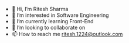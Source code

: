 - 👋 Hi, I’m Ritesh Sharma
- 👀 I’m interested in Software Engineering
- 🌱 I’m currently learning Front-End 
- 💞️ I’m looking to collaborate on 
- 📫 How to reach me ritesh.1224@outlook.com

<!---
1224ritesh/1224ritesh is a ✨ special ✨ repository because its `README.md` (this file) appears on your GitHub profile.
You can click the Preview link to take a look at your changes.
--->
